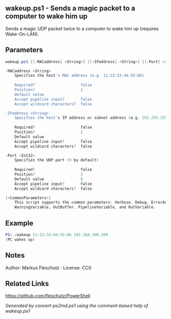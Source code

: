 ## wakeup.ps1 - Sends a magic packet to a computer to wake him up

Sends a magic UDP packet twice to a computer to wake him up (requires Wake-On-LAN).

## Parameters
```powershell
wakeup.ps1 [[-MACaddress] <String>] [[-IPaddress] <String>] [[-Port] <Int32>] [<CommonParameters>]

-MACaddress <String>
    Specifies the host's MAC address (e.g. 11:22:33:44:55:66)
    
    Required?                    false
    Position?                    1
    Default value                
    Accept pipeline input?       false
    Accept wildcard characters?  false

-IPaddress <String>
    Specifies the host's IP address or subnet address (e.g. 255.255.255.255)
    
    Required?                    false
    Position?                    2
    Default value                
    Accept pipeline input?       false
    Accept wildcard characters?  false

-Port <Int32>
    Specifies the UDP port (9 by default)
    
    Required?                    false
    Position?                    3
    Default value                9
    Accept pipeline input?       false
    Accept wildcard characters?  false

[<CommonParameters>]
    This script supports the common parameters: Verbose, Debug, ErrorAction, ErrorVariable, WarningAction, 
    WarningVariable, OutBuffer, PipelineVariable, and OutVariable.
```

## Example
```powershell
PS>./wakeup 11:22:33:44:55:66 192.168.100.100
(PC wakes up)
```

## Notes
Author: Markus Fleschutz · License: CC0

## Related Links
https://github.com/fleschutz/PowerShell

*Generated by convert-ps2md.ps1 using the comment-based help of wakeup.ps1*
